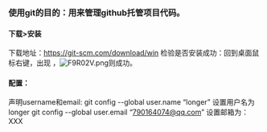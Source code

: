 ### 使用git的目的：用来管理github托管项目代码。

#### 下载>安装
下载地址：https://git-scm.com/download/win
检验是否安装成功：回到桌面鼠标右键，出现 ，![F9R02V.png](https://s1.ax1x.com/2018/11/21/F9R02V.png)则成功。


#### 配置：
声明username和email:
git config --global user.name “longer” 设置用户名为longer
git config --global user.email “790164074@qq.com” 设置邮箱为：XXX
